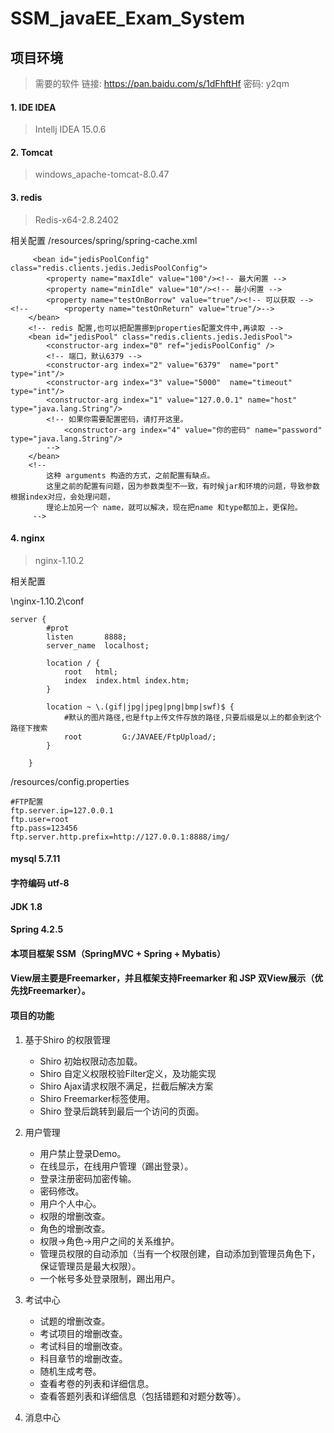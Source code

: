 # SSM_javaEE_Exam_System

## 项目环境
> 需要的软件 链接: https://pan.baidu.com/s/1dFhftHf 密码: y2qm

#### 1. IDE IDEA
> Intellj IDEA 15.0.6

#### 2. Tomcat
> windows_apache-tomcat-8.0.47

#### 3. redis
> Redis-x64-2.8.2402

相关配置
/resources/spring/spring-cache.xml
```
	 <bean id="jedisPoolConfig" class="redis.clients.jedis.JedisPoolConfig">
        <property name="maxIdle" value="100"/><!-- 最大闲置 -->
        <property name="minIdle" value="10"/><!-- 最小闲置 -->
        <property name="testOnBorrow" value="true"/><!-- 可以获取 -->
<!--        <property name="testOnReturn" value="true"/>-->
    </bean>
	<!-- redis 配置,也可以把配置挪到properties配置文件中,再读取 -->
	<bean id="jedisPool" class="redis.clients.jedis.JedisPool">
		<constructor-arg index="0" ref="jedisPoolConfig" />
		<!-- 端口，默认6379 -->
	    <constructor-arg index="2" value="6379"  name="port" type="int"/>
	    <constructor-arg index="3" value="5000"  name="timeout" type="int"/>
	    <constructor-arg index="1" value="127.0.0.1" name="host" type="java.lang.String"/>
	    <!-- 如果你需要配置密码，请打开这里。
	        <constructor-arg index="4" value="你的密码" name="password" type="java.lang.String"/>
	    -->
	</bean>
	<!--
		这种 arguments 构造的方式，之前配置有缺点。
		这里之前的配置有问题，因为参数类型不一致，有时候jar和环境的问题，导致参数根据index对应，会处理问题，
		理论上加另一个 name，就可以解决，现在把name 和type都加上，更保险。
	 -->
```

#### 4. nginx
> nginx-1.10.2

相关配置

\nginx-1.10.2\conf
```
server {
        #prot
        listen       8888;
        server_name  localhost;

        location / {
            root   html;
            index  index.html index.htm;
        }

        location ~ \.(gif|jpg|jpeg|png|bmp|swf)$ {
            #默认的图片路径,也是ftp上传文件存放的路径,只要后缀是以上的都会到这个路径下搜索
            root         G:/JAVAEE/FtpUpload/;
        }

    }
```

/resources/config.properties

```
#FTP配置
ftp.server.ip=127.0.0.1
ftp.user=root
ftp.pass=123456
ftp.server.http.prefix=http://127.0.0.1:8888/img/
```

#### mysql 5.7.11
#### 字符编码  utf-8
#### JDK 1.8
#### Spring 4.2.5


#### 本项目框架 SSM（SpringMVC + Spring + Mybatis）
#### View层主要是Freemarker，并且框架支持Freemarker 和 JSP 双View展示（优先找Freemarker）。


#### 项目的功能

1. 基于Shiro 的权限管理
    * Shiro 初始权限动态加载。
    * Shiro 自定义权限校验Filter定义，及功能实现
    * Shiro Ajax请求权限不满足，拦截后解决方案
    * Shiro Freemarker标签使用。
    * Shiro 登录后跳转到最后一个访问的页面。

2. 用户管理
    * 用户禁止登录Demo。
    * 在线显示，在线用户管理（踢出登录）。
    * 登录注册密码加密传输。
    * 密码修改。
    * 用户个人中心。
    * 权限的增删改查。
    * 角色的增删改查。
    * 权限->角色->用户之间的关系维护。
    * 管理员权限的自动添加（当有一个权限创建，自动添加到管理员角色下，保证管理员是最大权限）。
    * 一个帐号多处登录限制，踢出用户。

3. 考试中心
    * 试题的增删改查。
    * 考试项目的增删改查。
    * 考试科目的增删改查。
    * 科目章节的增删改查。
    * 随机生成考卷。
    * 查看考卷的列表和详细信息。
    * 查看答题列表和详细信息（包括错题和对题分数等）。

4. 消息中心